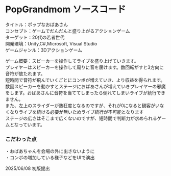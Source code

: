 # PopGrandmom ソースコード
タイトル：ポップなおばあさん<br>
コンセプト：ゲームでだんだんと盛り上がるアクションゲーム<br>
ターゲット：20代の若者世代<br>
開発環境：Unity,C#,Microsoft, Visual Studio<br>
ゲームジャンル：3Dアクションゲーム<br>

ゲーム概要：スピーカーを操作してライブを盛り上げていきます。<br>
プレイヤーはスピーカーを操作して周りに音を届けます。数回転がすと3方向に音符が放たれます。<br>
短時間で音符が飛んでいくごとにコンボが増えていき、より収益を得られます。<br>
数回スピーカーを動かすとステージにおばあさんが増えていきプレイヤーの邪魔をします。おばあさんに音符を当ててしまったら倒れてしまいライブが続行できません。<br>
また、左上のスライダーが熱狂度となるのですが、それが0になると観客がいなくなりライブを続ける必要が無いためライブ続行が不可能となります<br>
ステージの広さはそこまで広くないのですが、短時間で判断力が求められるゲームとなっています。<br>

### こだわった点
・おばあちゃんを会場の外に出さないように<br>
・コンボの増加している様子などをUIで演出<br>



2025/06/08 初版提出
